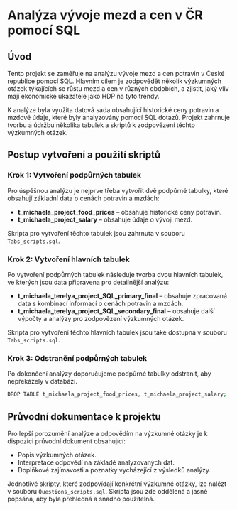 # Analýza vývoje mezd a cen v ČR pomocí SQL

## Úvod
Tento projekt se zaměřuje na analýzu vývoje mezd a cen potravin v České republice pomocí SQL. Hlavním cílem je zodpovědět několik výzkumných otázek týkajících se růstu mezd a cen v různých obdobích, a zjistit, jaký vliv mají ekonomické ukazatele jako HDP na tyto trendy. 

K analýze byla využita datová sada obsahující historické ceny potravin a mzdové údaje, které byly analyzovány pomocí SQL dotazů. Projekt zahrnuje tvorbu a údržbu několika tabulek a skriptů k zodpovězení těchto výzkumných otázek.

## Postup vytvoření a použití skriptů

### Krok 1: Vytvoření podpůrných tabulek
Pro úspěšnou analýzu je nejprve třeba vytvořit dvě podpůrné tabulky, které obsahují základní data o cenách potravin a mzdách:

- **t_michaela_project_food_prices** – obsahuje historické ceny potravin.
- **t_michaela_project_salary** – obsahuje údaje o vývoji mezd.

Skripta pro vytvoření těchto tabulek jsou zahrnuta v souboru `Tabs_scripts.sql`.

### Krok 2: Vytvoření hlavních tabulek
Po vytvoření podpůrných tabulek následuje tvorba dvou hlavních tabulek, ve kterých jsou data připravena pro detailnější analýzu:

- **t_michaela_terelya_project_SQL_primary_final** – obsahuje zpracovaná data s kombinací informací o cenách potravin a mzdách.
- **t_michaela_terelya_project_SQL_secondary_final** – obsahuje další výpočty a analýzy pro zodpovězení výzkumných otázek.

Skripta pro vytvoření těchto hlavních tabulek jsou také dostupná v souboru `Tabs_scripts.sql`.

### Krok 3: Odstranění podpůrných tabulek
Po dokončení analýzy doporučujeme podpůrné tabulky odstranit, aby nepřekážely v databázi.
   
   ```bash
   DROP TABLE t_michaela_project_food_prices, t_michaela_project_salary;
   ```

## Průvodní dokumentace k projektu
Pro lepší porozumění analýze a odpovědím na výzkumné otázky je k dispozici průvodní dokument obsahující:

- Popis výzkumných otázek.
- Interpretace odpovědí na základě analyzovaných dat.
- Doplňkové zajímavosti a poznatky vycházející z výsledků analýzy.

Jednotlivé skripty, které zodpovídají konkrétní výzkumné otázky, lze nalézt v souboru `Questions_scripts.sql`. Skripta jsou zde oddělená a jasně popsána, aby byla přehledná a snadno použitelná.


